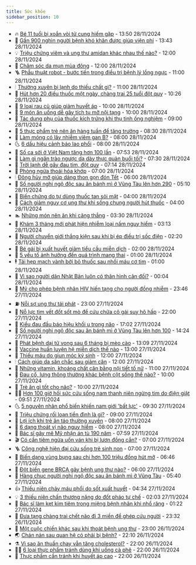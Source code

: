 ```yaml
---
title: Sức khỏe
sidebar_position: 10
---
```


<!-- vnexpress-suc-khoe:START -->
- 🔥 [Bé 11 tuổi bị xoắn vòi tử cung hiếm gặp](https://vnexpress.net/be-11-tuoi-bi-xoan-voi-tu-cung-hiem-gap-4821573.html) - 13:50 28/11/2024
- 🥰 [Gần 900 nghìn người bệnh khó khăn được giúp viện phí](https://vnexpress.net/gan-900-nghin-nguoi-benh-kho-khan-duoc-giup-vien-phi-4821353.html) - 13:43 28/11/2024
- 💡 [Triệu chứng viêm và ung thư amidan khác nhau thế nào?](https://vnexpress.net/trieu-chung-viem-va-ung-thu-amidan-khac-nhau-the-nao-4821564.html) - 12:00 28/11/2024
- 🤗 [Chăm sóc da mụn mùa đông](https://vnexpress.net/cham-soc-da-mun-mua-dong-4821479.html) - 12:00 28/11/2024
- 🪜 [Phẫu thuật robot - bước tiến trong điều trị bệnh lý lồng ngực](https://vnexpress.net/phau-thuat-robot-buoc-tien-trong-dieu-tri-benh-ly-long-nguc-4821593.html) - 11:00 28/11/2024
- 🕯 [Thường xuyên bị lạnh do thiếu chất gì?](https://vnexpress.net/thuong-xuyen-bi-lanh-do-thieu-chat-gi-4821267.html) - 11:00 28/11/2024
- 🤭 [Hút hơn 20 điếu thuốc một ngày, chàng trai 25 tuổi đột quỵ](https://vnexpress.net/hut-hon-20-dieu-thuoc-mot-ngay-chang-trai-25-tuoi-dot-quy-4821354.html) - 10:26 28/11/2024
- 👀 [9 loại rau củ giúp giảm huyết áp](https://vnexpress.net/9-loai-rau-cu-giup-giam-huyet-ap-4821465.html) - 10:00 28/11/2024
- 🌋 [9 món ăn uống dễ gây tích tụ mỡ nội tạng](https://vnexpress.net/9-mon-an-uong-de-gay-tich-tu-mo-noi-tang-4821244.html) - 10:00 28/11/2024
- 🫶 [Tác dụng phụ của thuốc kích trứng khi thụ tinh ống nghiệm](https://vnexpress.net/tac-dung-phu-cua-thuoc-kich-trung-khi-thu-tinh-ong-nghiem-4821460.html) - 09:00 28/11/2024
- 🦆 [5 thực phẩm trẻ nên ăn hàng tuần để tăng trưởng](https://vnexpress.net/5-thuc-pham-tre-nen-an-hang-tuan-de-tang-truong-4821366.html) - 08:30 28/11/2024
- 🚀 [Làm móng có lây nhiễm viêm gan B?](https://vnexpress.net/lam-mong-co-lay-nhiem-viem-gan-b-4821502.html) - 08:00 28/11/2024
- 🌜 [6 dấu hiệu cảnh báo lao phổi](https://vnexpress.net/6-dau-hieu-canh-bao-lao-phoi-4821424.html) - 08:00 28/11/2024
- 🧰 [Số ca sởi ở Việt Nam tăng hơn 100 lần](https://vnexpress.net/so-ca-soi-o-viet-nam-tang-hon-100-lan-4821436.html) - 07:53 28/11/2024
- 💫 [Làm gì ngăn trào ngược dạ dày thực quản buổi tối?](https://vnexpress.net/lam-gi-ngan-trao-nguoc-da-day-thuc-quan-buoi-toi-4821431.html) - 07:30 28/11/2024
- 🌝 [Trời lạnh dễ gây đau tim, đột quỵ](https://vnexpress.net/troi-lanh-de-gay-dau-tim-dot-quy-4820976.html) - 07:14 28/11/2024
- 🗽 [Phòng ngừa thoái hóa khớp](https://vnexpress.net/phong-ngua-thoai-hoa-khop-4821456.html) - 07:00 28/11/2024
- 🕯 [Đông hủy mỡ giúp dáng thon gọn đón Tết](https://vnexpress.net/dong-huy-mo-giup-dang-thon-gon-don-tet-4821042.html) - 06:00 28/11/2024
- 🦅 [Số người nghi ngộ độc sau ăn bánh mì ở Vũng Tàu lên hơn 290](https://vnexpress.net/ngo-doc-banh-mi-co-ba-4821426.html) - 05:10 28/11/2024
- 🦆 [Biến chứng do tự dùng thuốc tan sỏi mật](https://vnexpress.net/bien-chung-do-tu-dung-thuoc-tan-soi-mat-4821302.html) - 04:00 28/11/2024
- 🎊 [Cách giảm nguy cơ ung thư khi sống chung người hút thuốc](https://vnexpress.net/cach-giam-nguy-co-ung-thu-khi-song-chung-nguoi-hut-thuoc-4821294.html) - 04:00 28/11/2024
- 🏊 [Những món nên ăn khi căng thẳng](https://vnexpress.net/nhung-mon-nen-an-khi-cang-thang-4821303.html) - 03:30 28/11/2024
- 📝 [Khám 3 tháng mới phát hiện nhiễm loại nấm nguy hiểm](https://vnexpress.net/kham-3-thang-moi-phat-hien-nhiem-loai-nam-nguy-hiem-4821081.html) - 03:13 28/11/2024
- 💯 [Người chuyển giới thắng kiện sau khi bị ép điều trị sốc điện](https://vnexpress.net/nguoi-chuyen-gioi-thang-kien-sau-khi-bi-ep-dieu-tri-soc-dien-4821201.html) - 02:20 28/11/2024
- 🌊 [Bé gái bị xuất huyết giảm tiểu cầu miễn dịch](https://vnexpress.net/be-gai-bi-xuat-huyet-giam-tieu-cau-mien-dich-4821032.html) - 02:00 28/11/2024
- 🚀 [5 yếu tố ảnh hưởng đến quá trình mang thai](https://vnexpress.net/5-yeu-to-anh-huong-den-qua-trinh-mang-thai-4821045.html) - 01:00 28/11/2024
- 🕴 [Tái hẹp mạch vành bởi bỏ thuốc sau nhồi máu cơ tim](https://vnexpress.net/tai-hep-mach-vanh-boi-bo-thuoc-sau-nhoi-mau-co-tim-4820955.html) - 01:00 28/11/2024
- 🗽 [Vì sao người dân Nhật Bản luôn có thân hình cân đối?](https://vnexpress.net/vi-sao-nguoi-dan-nhat-ban-luon-co-than-hinh-can-doi-4821196.html) - 00:04 28/11/2024
- 🎡 [Mỹ cho phép bệnh nhân HIV hiến tạng cho người đồng nhiễm](https://vnexpress.net/my-cho-phep-benh-nhan-hiv-hien-tang-cho-nguoi-dong-nhiem-4821207.html) - 23:46 27/11/2024
- ⛽️ [Nỗi sợ ung thư tái phát](https://vnexpress.net/noi-so-ung-thu-tai-phat-4819080.html) - 23:00 27/11/2024
- 🦆 [Nỗ lực tìm vết đốt sốt mò để cứu chữa cô gái suy hô hấp](https://vnexpress.net/no-luc-tim-vet-dot-sot-mo-de-cuu-chua-co-gai-suy-ho-hap-4820826.html) - 22:00 27/11/2024
- 🤩 [Kiểu đau đầu báo hiệu khối u trong não](https://vnexpress.net/kieu-dau-dau-bao-hieu-khoi-u-trong-nao-4820748.html) - 17:02 27/11/2024
- 🦒 [Số người nghi ngộ độc sau ăn bánh mì ở Vũng Tàu lên hơn 100](https://vnexpress.net/vu-ngo-doc-banh-mi-co-ba-ben-dinh-4821183.html) - 14:24 27/11/2024
- 💫 [Phát bệnh dại tử vong sau 6 tháng bị mèo cào](https://vnexpress.net/phat-benh-dai-tu-vong-sau-6-thang-bi-meo-cao-4821110.html) - 13:09 27/11/2024
- 🐘 [Vaccine huấn luyện hệ miễn dịch thế nào](https://vnexpress.net/vaccine-huan-luyen-he-mien-dich-the-nao-4821146.html) - 13:00 27/11/2024
- 🚀 [Thiếu máu do giun móc ký sinh](https://vnexpress.net/thieu-mau-do-giun-moc-ky-sinh-4820733.html) - 12:00 27/11/2024
- 🕯 [Cách giúp da săn chắc sau giảm cân](https://vnexpress.net/cach-giup-da-san-chac-sau-giam-can-4820963.html) - 12:00 27/11/2024
- 🦏 [Những vitamin, khoáng chất cân bằng nội tiết tố nữ](https://vnexpress.net/nhung-vitamin-khoang-chat-can-bang-noi-tiet-to-nu-4820930.html) - 11:00 27/11/2024
- 🦄 [Đau cổ, lưng thông thường khác bệnh cột sống thế nào?](https://vnexpress.net/dau-co-lung-thong-thuong-khac-benh-cot-song-the-nao-4821089.html) - 10:00 27/11/2024
- 🦒 [Trẻ ăn gì tốt cho não?](https://vnexpress.net/tre-an-gi-tot-cho-nao-4821080.html) - 10:00 27/11/2024
- 👨‍🏫 [Hơn 100 giờ hồi sức cứu sống nam thanh niên ngừng tim do điện giật](https://vnexpress.net/hon-100-gio-hoi-suc-cuu-song-nam-thanh-nien-ngung-tim-do-dien-giat-4820990.html) - 09:51 27/11/2024
- 🌜 [5 nguyên nhân phổ biến khiến nam giới &#39;bất lực&#39;](https://vnexpress.net/5-nguyen-nhan-pho-bien-khien-nam-gioi-bat-luc-4820870.html) - 09:30 27/11/2024
- 🚀 [Triệu chứng rối loạn tiền đình là gì?](https://vnexpress.net/trieu-chung-roi-loan-tien-dinh-la-gi-4821035.html) - 09:00 27/11/2024
- 💃 [Lợi ích khi trẻ ăn táo thường xuyên](https://vnexpress.net/loi-ich-khi-tre-an-tao-thuong-xuyen-4820941.html) - 08:00 27/11/2024
- 💯 [6 dạng thoát vị não nguy hiểm](https://vnexpress.net/6-dang-thoat-vi-nao-nguy-hiem-4820854.html) - 08:00 27/11/2024
- 🤔 [Bác sĩ gây mê Mỹ nhận án tù 190 năm](https://vnexpress.net/bac-si-gay-me-my-nhan-an-tu-190-nam-4820949.html) - 07:59 27/11/2024
- 🎬 [Có cần tiêm ngừa uốn ván khi bị lươn đồng cắn?](https://vnexpress.net/co-can-tiem-ngua-uon-van-khi-bi-luon-dong-can-4820958.html) - 07:00 27/11/2024
- 🪜 [Công nghệ hiện đại cứu sống trẻ sinh non](https://vnexpress.net/cong-nghe-hien-dai-cuu-song-tre-sinh-non-4820876.html) - 07:00 27/11/2024
- 🦣 [Biến dạng vùng bụng sau chi hơn 100 triệu đồng hút mỡ](https://vnexpress.net/bien-dang-vung-bung-sau-chi-hon-100-trieu-dong-hut-mo-4820969.html) - 06:46 27/11/2024
- 🧐 [Đột biến gene BRCA gây bệnh ung thư nào?](https://vnexpress.net/dot-bien-gene-brca-gay-benh-ung-thu-nao-4820882.html) - 06:00 27/11/2024
- 🤡 [Hàng chục người nghi ngộ độc sau ăn bánh mì ở Vũng Tàu](https://vnexpress.net/ngo-doc-banh-mi-co-ba-vung-tau-4820965.html) - 05:40 27/11/2024
- 👍 [Thiếu niên chảy máu phổi do sốt xuất huyết](https://vnexpress.net/thieu-nien-chay-mau-phoi-do-sot-xuat-huyet-4819744.html) - 04:34 27/11/2024
- 💡 [3 thiếu niên chấn thương nặng do đốt pháo tự chế](https://vnexpress.net/3-thieu-nien-chan-thuong-nang-do-dot-phao-tu-che-4820804.html) - 02:03 27/11/2024
- 💯 [Bác sĩ làm kẹt kim tiêm trong miệng bệnh nhân khi nhổ răng](https://vnexpress.net/bac-si-lam-ket-kim-tiem-trong-mieng-benh-nhan-khi-nho-rang-4820749.html) - 01:22 27/11/2024
- 🧠 [Đưa tạng chàng trai chết não đi 3 miền để ghép cứu người](https://vnexpress.net/qua-trinh-hien-tang-cuu-nguoi-khap-3-mien-cua-chang-trai-chet-nao-4820702.html) - 23:32 26/11/2024
- 🎡 [Một cuộc chiến khác sau khi thoát bệnh ung thư](https://vnexpress.net/mot-cuoc-chien-khac-sau-khi-thoat-benh-ung-thu-4816351.html) - 23:00 26/11/2024
- 🌏 [Chán nản sau quan hệ có phải bị bệnh?](https://vnexpress.net/chan-nan-sau-quan-he-co-phai-bi-benh-4820046.html) - 22:10 26/11/2024
- ⚗️ [Vì sao ăn thuần chay vẫn tăng cholesterol?](https://vnexpress.net/vi-sao-an-thuan-chay-van-tang-cholesterol-4820245.html) - 22:00 26/11/2024
- 👨‍🏫 [6 loại thực phẩm tránh dùng khi uống cà phê](https://vnexpress.net/6-loai-thuc-pham-tranh-dung-khi-uong-ca-phe-4818935.html) - 22:00 26/11/2024
- 🤖 [Thực phẩm cần tránh khi huyết áp cao](https://vnexpress.net/thuc-pham-can-tranh-khi-huyet-ap-cao-4818934.html) - 22:00 26/11/2024<!-- vnexpress-suc-khoe:END -->
